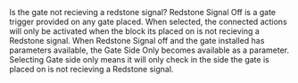 <lore>
Is the gate not recieving a redstone signal?
</lore>
<no_lore>
Redstone Signal Off is a gate trigger provided on any gate placed.
</no_lore>

<chapter name="Requirements"/>
When selected, the connected actions will only be activated when the block its placed on is not recieving a Redstone signal.

<chapter name="Parameters"/>
When Redstone Signal off and the gate installed has parameters available, the Gate Side Only becomes available as a parameter.
Selecting Gate side only means it will only check in the side the gate is placed on is not recieving a Redstone signal.